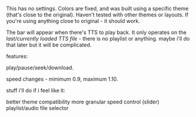 This has no settings. Colors are fixed, and was built using a specific theme (that's close to the original). Haven't tested with other themes or layouts. If you're using anything close to original - it should work.

The bar will appear when there's TTS to play back. It only operates on the *last/currently loaded TTS file*  - there is no playlist or anything. maybe i'll do that later but it will be complicated.

features:

play/pause/seek/download.

speed changes - minimum 0.9, maximum 1.10. 

stuff i'll do if i feel like it:

better theme compatibility
more granular speed control (slider)
playlist/audio file selector
